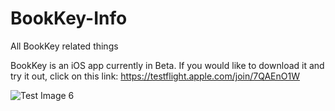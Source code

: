# BookKey-Info
All BookKey related things

BookKey is an iOS app currently in Beta. If you would like to download it and try it out, click on this link: 
https://testflight.apple.com/join/7QAEnO1W

![Test Image 6](https://github.com/Clotonervo/BookKey-Info/IMG_3431.jpg)
